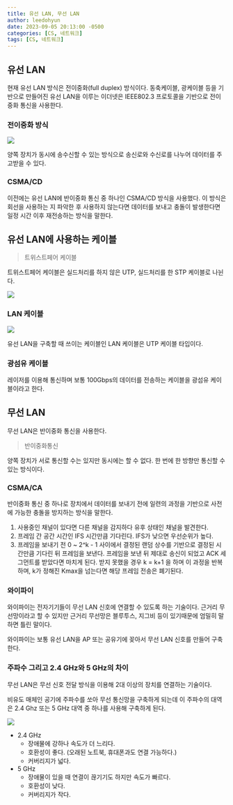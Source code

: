 ```yaml
---
title: 유선 LAN, 무선 LAN
author: leedohyun
date: 2023-09-05 20:13:00 -0500
categories: [CS, 네트워크]
tags: [CS, 네트워크]
---
```


## 유선 LAN

현재 유선 LAN 방식은 전이중화(full duplex) 방식이다. 동축케이블, 광케이블 등을 기반으로 만들어진 유선 LAN을 이루는 이더넷은 IEEE802.3 프로토콜을 기반으로 전이중화 통신을 사용한다.

### 전이중화 방식

![](https://blog.kakaocdn.net/dn/bpQNlU/btstkXuwT5m/YZujFwWeivjKI18DHRklw1/img.png)

양쪽 장치가 동시에 송수신할 수 있는 방식으로 송신로와 수신로를 나누어 데이터를 주고받을 수 있다.

### CSMA/CD

이전에는 유선 LAN에 반이중화 통신 중 하나인 CSMA/CD 방식을 사용했다. 이 방식은 회선을 사용하는 지 파악한 후 사용하지 않는다면 데이터를 보내고 충돌이 발생한다면 일정 시간 이후 재전송하는 방식을 말한다.

## 유선 LAN에 사용하는 케이블

> 트위스트페어 케이블

트위스트페어 케이블은 실드처리를 하지 않은 UTP, 실드처리를 한 STP 케이블로 나뉜다.

![](https://blog.kakaocdn.net/dn/zKTew/btstfQQxiIU/629WjMvIGcxvvLbXtutK91/img.png)

### LAN 케이블
![](https://blog.kakaocdn.net/dn/dnqyy7/btsteOrPPB1/rSDK96faz7TXR1rXIi4o5K/img.png)

유선 LAN을 구축할 때 쓰이는 케이블인 LAN 케이블은 UTP 케이블 타입이다.

### 광섬유 케이블

레이저를 이용해 통신하며 보통 100Gbps의 데이터를 전송하는 케이블을 광섬유 케이블이라고 한다.

## 무선 LAN

무선 LAN은 반이중화 통신을 사용한다.

> 반이중화통신

양쪽 장치가 서로 통신할 수는 있지만 동시에는 할 수 없다. 한 번에 한 방향만 통신할 수 있는 방식이다.

### CSMA/CA

반이중화 통신 중 하나로 장치에서 데이터를 보내기 전에 일련의 과정을 기반으로 사전에 가능한 충돌을 방지하는 방식을 말한다.

1. 사용중인 채널이 있다면 다른 채널을 감지하다 유후 상태인 채널을 발견한다.
2. 프레임 간 공간 시간인 IFS 시간만큼 기다린다. IFS가 낮으면 우선순위가 높다.
3. 프레임을 보내기 전 0 ~ 2^k - 1 사이에서 결정된 랜덤 상수를 기반으로 결정된 시간만큼 기다린 뒤 프레임을 보낸다. 프레임을 보낸 뒤 제대로 송신이 되었고 ACK 세그먼트를 받았다면 마치게 된다. 받지 못했을 경우 k = k+1 을 하며 이 과정을 반복하며, k가 정해진 Kmax을 넘는다면 해당 프레임 전송은 폐기된다.

### 와이파이

와이파이는 전자기기들이 무선 LAN 신호에 연결할 수 있도록 하는 기술이다. 근거리 무선망이라고 할 수 있지만 근거리 무선망은 블루투스, 지그비 등이 있기때문에 엄밀히 말하면 틀린 말이다.

와이파이는 보통 유선 LAN을 AP 또는 공유기에 꽂아서 무선 LAN 신호를 만들어 구축한다.

### 주파수 그리고 2.4 GHz와 5 GHz의 차이

무선 LAN은 무선 신호 전달 방식을 이용해 2대 이상의 장치를 연결하는 기술이다.

비유도 매체인 공기에 주파수를 쏘아 무선 통신망을 구축하게 되는데 이 주파수의 대역은 2.4 Ghz 또는 5 GHz 대역 중 하나를 사용해 구축하게 된다.

![](https://blog.kakaocdn.net/dn/mWPOE/btsth6L788G/FKkD5oR6MUZlrsNpnpTIE0/img.png)

- 2.4 GHz
	- 장애물에 강하나 속도가 더 느리다.
	- 호환성이 좋다. (오래된 노트북, 휴대폰과도 연결 가능하다.)
	- 커버리지가 넓다.
- 5 GHz
	- 장애물이 있을 때 연결이 끊기기도 하지만 속도가 빠르다.
	-  호환성이 낮다.
	- 커버리지가 작다.